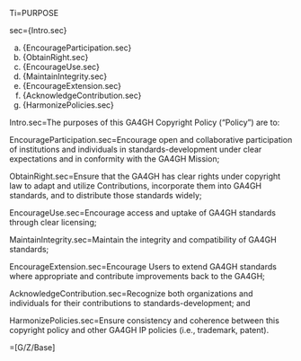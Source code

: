 Ti=PURPOSE

sec={Intro.sec}<ol type="a"><li>{EncourageParticipation.sec}</li><li>{ObtainRight.sec}</li><li>{EncourageUse.sec}</li><li>{MaintainIntegrity.sec}</li><li>{EncourageExtension.sec}</li><li>{AcknowledgeContribution.sec}</li><li>{HarmonizePolicies.sec}</li></ol>

Intro.sec=The purposes of this GA4GH Copyright Policy (“Policy”) are to:

EncourageParticipation.sec=Encourage open and collaborative participation of institutions and individuals in standards-development under clear expectations and in conformity with the GA4GH Mission;

ObtainRight.sec=Ensure that the GA4GH has clear rights under copyright law to adapt and utilize Contributions, incorporate them into GA4GH standards, and to distribute those standards widely;

EncourageUse.sec=Encourage access and uptake of GA4GH standards through clear licensing;

MaintainIntegrity.sec=Maintain the integrity and compatibility of GA4GH standards; 

EncourageExtension.sec=Encourage Users to extend GA4GH standards where appropriate and contribute improvements back to the GA4GH; 

AcknowledgeContribution.sec=Recognize both organizations and individuals for their contributions to standards-development; and 

HarmonizePolicies.sec=Ensure consistency and coherence between this copyright policy and other GA4GH IP policies (i.e., trademark, patent).

=[G/Z/Base]